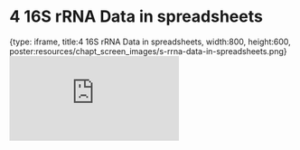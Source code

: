 # 4 16S rRNA Data in spreadsheets
 
{type: iframe, title:4 16S rRNA Data in spreadsheets, width:800, height:600, poster:resources/chapt_screen_images/s-rrna-data-in-spreadsheets.png}
![](https://sayumiyork.github.io/miniCURE-16S_Test/s-rrna-data-in-spreadsheets.html)
 

 
